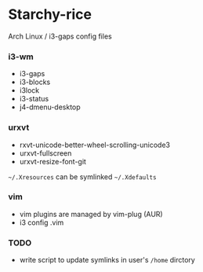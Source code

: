 # Starchy-rice
Arch Linux / i3-gaps config files

### i3-wm

* i3-gaps
* i3-blocks
* i3lock
* i3-status
* j4-dmenu-desktop

### urxvt

* rxvt-unicode-better-wheel-scrolling-unicode3
* urxvt-fullscreen
* urxvt-resize-font-git

`~/.Xresources` can be symlinked `~/.Xdefaults`

### vim

* vim plugins are managed by vim-plug (AUR)
* i3 config .vim

### TODO

* write script to update symlinks in user's `/home` dirctory
